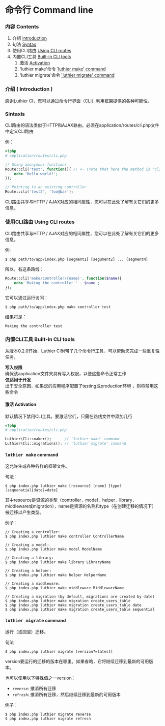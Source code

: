 # 命令行 Command line

### 内容 Contents

1. 介绍 [Introduction](#introduction)
2. 句法 [Syntax](#syntax)
3. 使用CLI路由 [Using CLI routes](#using-cli-routes)
4. 内置CLI工具 [Built-in CLI tools](#built-in-cli-tools)
    1. 激活 [Activation](#activation)
    2. 'luthier make'命令 ['luthier make' command](#luthier-make)
    3. 'luthier migrate'命令 ['luthier migrate' command](#luthier-migrate)

### <a name="introduction"></a> 介绍 ( Introduction )

感谢Luthier CI，您可以通过命令行界面（CLI）利用框架提供的各种可能性。

### <a name="syntax"></a> Sintaxis

CLI路由的语法类似于HTTP和AJAX路由。必须在application/routes/cli.php文件中定义CLI路由

例：

```php
<?php
# application/routes/cli.php

// Using anonymous functions
Route::cli('test', function(){ // <- (note that here the method is 'cli' and not 'get', 'post', etc.)
    echo 'Hello world!';
});

// Pointing to an existing controller
Route::cli('test2', 'foo@bar');
```

CLI路由共享与HTTP / AJAX对应的相同属性，您可以在此处了解有关它们的更多信息。

### <a name="using-cli-routes"></a> 使用CLI路由 Using CLI routes

CLI路由共享与HTTP / AJAX对应的相同属性，您可以在此处了解有关它们的更多信息。

例:

```
$ php path/to/app/index.php [segment1] [segument2] ... [segmentN]
```

所以，有这条路线：

```php
Route::cli('make/controller/{name}', function($name){
    echo 'Making the controller ' . $name ;
});
```

它可以通过运行访问：

```
$ php path/to/app/index.php make controller test
```

结果将是：

```
Making the controller test
```

### <a name="built-in-cli-tools"></a> 内置CLI工具 Built-in CLI tools

从版本0.2.0开始，Luthier CI附带了几个命令行工具，可以帮助您完成一些重复性任务。

<div class="alert alert-warning">
    <i class="fa fa-warning" aria-hidden="true"></i>
    <strong> 写入权限 </strong>
    <br />
    确保该application文件夹具有写入权限，以便这些命令正常工作
</div>

<div class="alert alert-info">
    <i class="fa fa-info-circle" aria-hidden="true"></i>
    <strong>仅适用于开发 </strong>
    <br />
    出于安全原因，如果您的应用程序配置了testing或production环境 ，则将禁用这些命令
</div>

#### <a name="activation"></a> 激活 Activation

默认情况下禁用CLI工具。要激活它们，只需在路线文件中添加几行

```php
<?php
# application/routes/cli.php

Luthier\Cli::maker();      // 'luthier make' command
Luthier\Cli::migrations(); // 'luthier migrate' command
```

#### <a name="luthier-make"></a> <kbd> luthier make</kbd> command

这允许生成各种各样的框架文件。

句法：

```
$ php index.php luthier make [resource] [name] [type?(sequenatial|date)=date]
```

其中resource是资源的类型（controller，model，helper，library，middleware或migration），name是资源的名称和type（在创建迁移的情况下）被迁移以产生类型。

例子：

```
// Creating a controller:
$ php index.php luthier make controller ControllerName

// Creating a model:
$ php index.php luthier make model ModelName

// Creating a library:
$ php index.php luthier make library LibraryName

// Creating a helper:
$ php index.php luthier make helper HelperName

// Creating a middleware:
$ php index.php luthier make middleware MiddlewareName

// Creating a migration (by default, migrations are created by date)
$ php index.php luthier make migration create_users_table
$ php index.php luthier make migration create_users_table date
$ php index.php luthier make migration create_users_table sequential
```

#### <a name="luthier-migrate"></a> <kbd>luthier migrate</kbd> command

运行（或回滚）迁移。

句法

```
$ php index.php luthier migrate [version?=latest]
```

version要运行的迁移的版本在哪里。如果省略，它将继续迁移到最新的可用版本。

也可以使用以下特殊值之一version：

* `reverse`: 撤消所有迁移
* `refresh`: 撤消所有迁移，然后继续迁移到最新的可用版本

例子：

```
$ php index.php luthier migrate reverse
$ php index.php luthier migrate refresh
```
